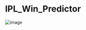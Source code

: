 # IPL_Win_Predictor
![image](https://github.com/user-attachments/assets/246d2e30-22dd-4fe4-beb9-6993da8a6e1b)
